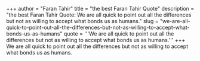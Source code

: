 +++
author = "Faran Tahir"
title = "the best Faran Tahir Quote"
description = "the best Faran Tahir Quote: We are all quick to point out all the differences but not as willing to accept what bonds us as humans."
slug = "we-are-all-quick-to-point-out-all-the-differences-but-not-as-willing-to-accept-what-bonds-us-as-humans"
quote = '''We are all quick to point out all the differences but not as willing to accept what bonds us as humans.'''
+++
We are all quick to point out all the differences but not as willing to accept what bonds us as humans.
